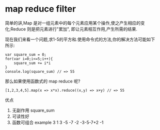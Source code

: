 # map reduce filter

简单的讲,Map 是对一组元素中的每个元素应用某个操作,使之产生相应的变化;Reduce 则是把元素进行"累加", 即让元素相互作用,产生所需的结果.

现在我们来看一个问题,求1-5的平方和.使用命令式的方法,你的解决方法可能如下所示:
```
var square_sum = 0;
for(var i=0;i<=5;i++){
    square_sum += i*i
}
console.log(square_sum) // => 55
```
那么如果使用函数式的 map reduce 呢?
```
[1,2,3,4,5].map(x => x*x).reduce((x,y) => x+y) // => 55
```
优点

1. 无副作用 square_sum
2. 可读性好
3. 函数可组合
example 3
1
3 -5 -7 -2
-3-5-7+2
-1





